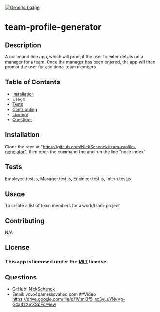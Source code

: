 [![Generic badge](https://img.shields.io/badge/license-MIT-<COLOR>.svg)](#license)
  # team-profile-generator
  ## Description
  A command-line app, which will prompt the user to enter details on a manager for a team. Once the manager has been entered, the app will then prompt the user for additional team members.
  ## Table of Contents
  * [Installation](#installation)
  * [Usage](#usage)
  * [Tests](#tests)
  * [Contributing](#contributing)
  * [License](#license)
  * [Questions](#questions)
  ## Installation
  Clone the repo at "https://github.com/NickSchenck/team-profile-generator", then open the command line and run the line "node index"
  ## Tests
  Employee.test.js, Manager.test.js, Engineer.test.js, Intern.test.js
  ## Usage
  To create a list of team members for a work/team-project
  ## Contributing
  N/A
  ## License
  ### This app is licensed under the [MIT](https://opensource.org/licenses/MIT) license.
  ## Questions
  * GitHub: [NickSchenck](https://github.com/NickSchenck)
  * Email: 
  [yoyo4games@yahoo.com](mailto:yoyo4games@yahoo.com)
  ##Video
  https://drive.google.com/file/d/1Vtml3f5_nx3yLuYNvVp-G4a4zXmXSpFo/view
    